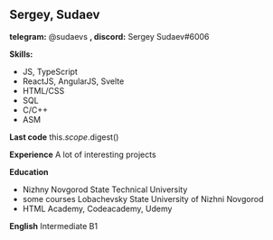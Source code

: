 ## Sergey, Sudaev
**telegram:** @sudaevs **, discord:** Sergey Sudaev#6006

**Skills:**
* JS, TypeScript
* ReactJS, AngularJS, Svelte
* HTML/CSS
* SQL
* C/C++
* ASM

**Last code**
this.$scope.$digest()

**Experience**
A lot of interesting projects

**Education**
* Nizhny Novgorod State Technical University
* some courses Lobachevsky State University of Nizhni Novgorod
* HTML Academy, Codeacademy, Udemy

**English**
Intermediate
B1